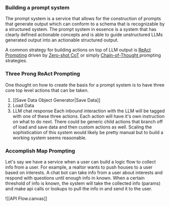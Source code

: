 ### Building a prompt system

The prompt system is a service that allows for the construction of prompts that generate output which can conform to a schema that is recognizable by a structured system. The prompt system in essence is a system that has clearly defined actionable concepts and is able to guide unstructured LLMs generated output into an actionable structured output.

A common strategy for building actions on top of LLM output is [ReAct Prompting](https://aman.ai/primers/ai/prompt-engineering/#react-prompting) driven by [Zero-shot CoT](https://aman.ai/primers/ai/prompt-engineering/#zero-shot-cot) or simply [Chain-of-Thought ](https://aman.ai/primers/ai/prompt-engineering/#automatic-chain-of-thought-auto-cot) prompting strategies. 

### Three Prong ReAct Prompting
One thought on how to create the basis for a prompt system is to have three core top level actions that can be taken.
1. [[Save Data Object Generator|Save Data]]
2. Load Data
3. LLM chat response
Each inbound interaction with the LLM will be tagged with one of these three actions. Each action will have it's own instruction on what to do next. There could be generic child actions that branch off of load and save data and then custom actions as well. Scaling the sophistication of this system would likely be pretty manual but to build a working system seems reasonable.

### Accomplish Map Prompting
Let's say we have a service when a user can build a logic flow to collect info from a user. For example, a realtor wants to push houses to a user based on interests. A chat bot can take info from a user about interests and respond with questions until enough info in known. When a certain threshold of info is known, the system will take the collected info (params) and make api calls or lookups to pull the info in and send it to the user.

![[API Flow.canvas]]